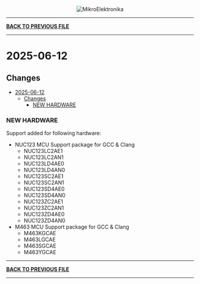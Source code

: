 <p align="center">
  <img src="http://www.mikroe.com/img/designs/beta/logo_small.png?raw=true" alt="MikroElektronika"/>
</p>

---

**[BACK TO PREVIOUS FILE](../changelog.md)**

---

# 2025-06-12

## Changes

- [2025-06-12](#2025-06-12)
  - [Changes](#changes)
    - [NEW HARDWARE](#new-hardware)

### NEW HARDWARE

Support added for following hardware:

+ NUC123 MCU Support package for GCC & Clang
  + NUC123LC2AE1
  + NUC123LC2AN1
  + NUC123LD4AE0
  + NUC123LD4AN0
  + NUC123SC2AE1
  + NUC123SC2AN1
  + NUC123SD4AE0
  + NUC123SD4AN0
  + NUC123ZC2AE1
  + NUC123ZC2AN1
  + NUC123ZD4AE0
  + NUC123ZD4AN0
+ M463 MCU Support package for GCC & Clang
  + M463KGCAE
  + M463LGCAE
  + M463SGCAE
  + M463YGCAE

---

**[BACK TO PREVIOUS FILE](../changelog.md)**

---
